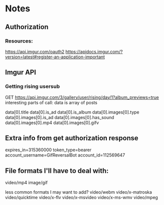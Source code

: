 # Notes
## Authorization
### Resources:
https://api.imgur.com/oauth2
https://apidocs.imgur.com/?version=latest#register-an-application-important

## Imgur API
### Getting rising usersub
GET https://api.imgur.com/3/gallery/user/rising/day/1?album_previews=true
interesting parts of call:
data is array of posts

data[0].title
data[0].is_ad
data[0].is_album
data[0].images[0].type
data[0].images[0].is_ad
data[0].images[0].has_sound
data[0].images[0].mp4
data[0].images[0].gifv

## Extra info from get authorization response
expires_in=315360000
token_type=bearer
account_username=GifReversalBot
account_id=112569647

## File formats I'll have to deal with:
video/mp4
image/gif

less common formats I may want to add?
video/webm
video/x-matroska
video/quicktime
video/x-flv
video/x-msvideo
video/x-ms-wmv
video/mpeg

